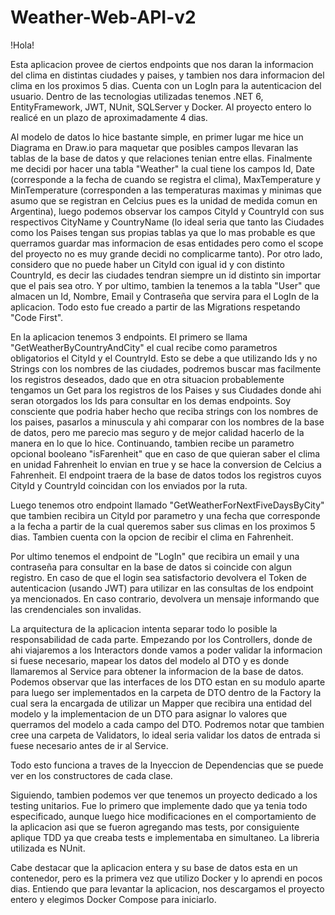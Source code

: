 # Weather-Web-API-v2

!Hola! 

Esta aplicacion provee de ciertos endpoints que nos daran la informacion del clima en distintas ciudades y paises, y tambien nos dara informacion del clima en los proximos 5 dias. Cuenta con un LogIn para la autenticacion del usuario. Dentro de las tecnologias utilizadas tenemos .NET 6, EntityFramework, JWT, NUnit, SQLServer y Docker. Al proyecto entero lo realicé en un plazo de aproximadamente 4 dias. 

Al modelo de datos lo hice bastante simple, en primer lugar me hice un Diagrama en Draw.io para maquetar que posibles campos llevaran las tablas de la base de datos y que relaciones tenian entre ellas. Finalmente me decidi por hacer una tabla "Weather" la cual tiene los campos Id, Date (corresponde a la fecha de cuando se registra el clima), MaxTemperature y MinTemperature (corresponden a las temperaturas maximas y minimas que asumo que se registran en Celcius pues es la unidad de medida comun en Argentina), luego podemos observar los campos CityId y CountryId con sus respectivos CityName y CountryName (lo ideal seria que tanto las Ciudades como los Paises tengan sus propias tablas ya que lo mas probable es que querramos guardar mas informacion de esas entidades pero como el scope del proyecto no es muy grande decidi no complicarme tanto). Por otro lado, considero que no puede haber un CityId con igual id y con distinto CountryId, es decir las ciudades tendran siempre un id distinto sin importar que el pais sea otro.
Y por ultimo, tambien la tenemos a la tabla "User" que almacen un Id, Nombre, Email y Contraseña que servira para el LogIn de la aplicacion.
Todo esto fue creado a partir de las Migrations respetando "Code First".

En la aplicacion tenemos 3 endpoints. El primero se llama "GetWeatherByCountryAndCity" el cual recibe como parametros obligatorios el CityId y el CountryId. Esto se debe a que utilizando Ids y no Strings con los nombres de las ciudades, podremos buscar mas facilmente los registros deseados, dado que en otra situacion probablemente tengamos un Get para los registros de los Paises y sus Ciudades donde ahi seran otorgados los Ids para consultar en los demas endpoints. Soy consciente que podria haber hecho que reciba strings con los nombres de los paises, pasarlos a minuscula y ahi comparar con los nombres de la base de datos, pero me parecio mas seguro y de mejor calidad hacerlo de la manera en lo que lo hice.
Continuando, tambien recibe un parametro opcional booleano "isFarenheit" que en caso de que quieran saber el clima en unidad Fahrenheit lo envian en true y se hace la conversion de Celcius a Fahrenheit. El endpoint traera de la base de datos todos los registros cuyos CityId y CountryId coincidan con los enviados por la ruta.

Luego tenemos otro endpoint llamado "GetWeatherForNextFiveDaysByCity" que tambien recibira un CityId por parametro y una fecha que corresponde a la fecha a partir de la cual queremos saber sus climas en los proximos 5 dias. Tambien cuenta con la opcion de recibir el clima en Fahrenheit. 

Por ultimo tenemos el endpoint de "LogIn" que recibira un email y una contraseña para consultar en la base de datos si coincide con algun registro. En caso de que el login sea satisfactorio devolvera el Token de autenticacion (usando JWT) para utilizar en las consultas de los endpoint ya mencionados. En caso contrario, devolvera un mensaje informando que las crendenciales son invalidas.

La arquitectura de la aplicacion intenta separar todo lo posible la responsabilidad de cada parte. Empezando por los Controllers, donde de ahi viajaremos a los Interactors donde vamos a poder validar la informacion si fuese necesario, mapear los datos del modelo al DTO y es donde llamaremos al Service para obtener la informacion de la base de datos. Podemos observar que las interfaces de los DTO estan en su modulo aparte para luego ser implementados en la carpeta de DTO dentro de la Factory la cual sera la encargada de utilizar un Mapper que recibira una entidad del modelo y la implementacion de un DTO para asignar lo valores que querramos del modelo a cada campo del DTO. Podremos notar que tambien cree una carpeta de Validators, lo ideal seria validar los datos de entrada si fuese necesario antes de ir al Service. 

Todo esto funciona a traves de la Inyeccion de Dependencias que se puede ver en los constructores de cada clase.

Siguiendo, tambien podemos ver que tenemos un proyecto dedicado a los testing unitarios. Fue lo primero que implemente dado que ya tenia todo especificado, aunque luego hice modificaciones en el comportamiento de la aplicacion asi que se fueron agregando mas tests, por consiguiente aplique TDD ya que creaba tests e implementaba en simultaneo. La libreria utilizada es NUnit. 

Cabe destacar que la aplicacion entera y su base de datos esta en un contenedor, pero es la primera vez que utilizo Docker y lo aprendi en pocos dias. Entiendo que para levantar la aplicacion, nos descargamos el proyecto entero y elegimos Docker Compose para iniciarlo.




